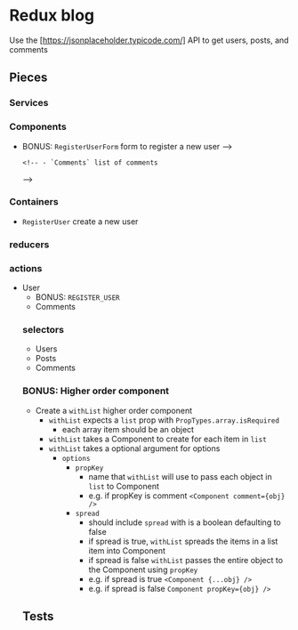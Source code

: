 # Redux blog

Use the [https://jsonplaceholder.typicode.com/] API to
get users, posts, and comments

## Pieces

### Services

<!-- * `blogService`
  * `getComments(postId)`
  * `getUsers()`
  * `getPosts()` -->

### Components

<!-- - `Home` display top 5 longest posts
- `Header` with nav
- `Users` display a list of users -->

<!-- - `UserDetails` displays a user's `name`, `username`, `email`, and their `posts` -->
  <!-- - `User` individual user item for a list -->

- BONUS: `RegisterUserForm` form to register a new user
  <!-- - `Posts' display a list of posts
    <!-- - `Post` individual post item for a list has a Link to `PostDetails` --> -->
  <!-- - `PostDetails` display a post and all of its comments -->
      <!-- - `Comments` list of comments
    <!-- - `Comment` individual comment item for a list --> -->

### Containers

<!-- - `Home` display the top 5 longest posts -->
<!-- - `AllUsers` display all users -->

- `RegisterUser` create a new user
  <!-- - `FilterPosts` filter posts by title (for all users) -->

### reducers

<!-- - `users` stores user information
- `posts` stores post information
- `comments` stores comment information for a single post -->

### actions

- User
  - BONUS: `REGISTER_USER`
    <!-- - `FETCH_USERS`
  - `LOAD_USERS_START`
  - `LOAD_USERS_END` -->
- Posts
  <!-- - `UPDATE_POST_SEARCH_TERM`
  - `FETCH_POSTS`
  - `LOAD_POSTS_START`
  - `LOAD_POSTS_END` -->
- Comments
  <!-- - `FETCH_COMMENTS`
  - `LOAD_COMMENTS_START`
  - `LOAD_COMMENTS_END` -->

### selectors

- Users
  <!-- - `getUsers` -->
- Posts
  <!-- - `getLongestPosts`
  - `getPosts` -->
  <!-- - `getFilteredPosts` -->
    <!-- - `getPostsForUser` -->
- Comments
  <!-- - `getComments` -->

### BONUS: Higher order component

- Create a `withList` higher order component
  - `withList` expects a `list` prop with `PropTypes.array.isRequired`
    - each array item should be an object
  - `withList` takes a Component to create for each item in `list`
  - `withList` takes a optional argument for options
    - `options`
      - `propKey`
        - name that `withList` will use to pass each object in `list` to Component
        - e.g. if propKey is comment `<Component comment={obj} />`
      - `spread`
        - should include `spread` with is a boolean defaulting to false
        - if spread is true, `withList` spreads the items in a list item into Component
        - if spread is false `withList` passes the entire object to the Component using
          `propKey`
        - e.g. if spread is true `<Component {...obj} />`
        - e.g. if spread is false `Component propKey={obj} />`

## Tests

<!-- - Snapshot test components -->
<!-- - mock and test the `blogService` -->

<!-- - Unit test reducers, selectors, actions -->
  <!-- - actions should use the `blogService` mock -->
